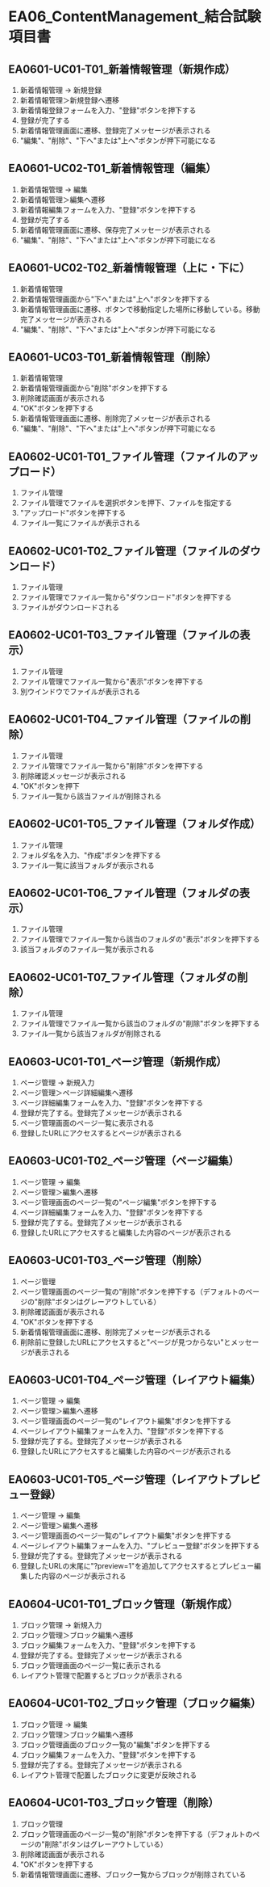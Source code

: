 # EA06_ContentManagement_結合試験項目書

## EA0601-UC01-T01_新着情報管理（新規作成）

1. 新着情報管理 → 新規登録
1. 新着情報管理＞新規登録へ遷移
1. 新着情報登録フォームを入力、"登録"ボタンを押下する
1. 登録が完了する
1. 新着情報管理画面に遷移、登録完了メッセージが表示される
1. "編集"、"削除"、"下へ"または"上へ"ボタンが押下可能になる

## EA0601-UC02-T01_新着情報管理（編集）

1. 新着情報管理 → 編集
1. 新着情報管理＞編集へ遷移
1. 新着情報編集フォームを入力、"登録"ボタンを押下する
1. 登録が完了する
1. 新着情報管理画面に遷移、保存完了メッセージが表示される
1. "編集"、"削除"、"下へ"または"上へ"ボタンが押下可能になる

## EA0601-UC02-T02_新着情報管理（上に・下に）

1. 新着情報管理
1. 新着情報管理画面から"下へ"または"上へ"ボタンを押下する
1. 新着情報管理画面に遷移、ボタンで移動指定した場所に移動している。移動完了メッセージが表示される
1. "編集"、"削除"、"下へ"または"上へ"ボタンが押下可能になる

## EA0601-UC03-T01_新着情報管理（削除）

1. 新着情報管理
1. 新着情報管理画面から"削除"ボタンを押下する
1. 削除確認画面が表示される
1. "OK"ボタンを押下する
1. 新着情報管理画面に遷移、削除完了メッセージが表示される
1. "編集"、"削除"、"下へ"または"上へ"ボタンが押下可能になる

## EA0602-UC01-T01_ファイル管理（ファイルのアップロード）

1. ファイル管理
1. ファイル管理でファイルを選択ボタンを押下、ファイルを指定する
1. "アップロード"ボタンを押下する
1. ファイル一覧にファイルが表示される

## EA0602-UC01-T02_ファイル管理（ファイルのダウンロード）

1. ファイル管理
1. ファイル管理でファイル一覧から"ダウンロード"ボタンを押下する
1. ファイルがダウンロードされる

## EA0602-UC01-T03_ファイル管理（ファイルの表示）

1. ファイル管理
1. ファイル管理でファイル一覧から"表示"ボタンを押下する
1. 別ウインドウでファイルが表示される

## EA0602-UC01-T04_ファイル管理（ファイルの削除）

1. ファイル管理
1. ファイル管理でファイル一覧から"削除"ボタンを押下する
1. 削除確認メッセージが表示される
1. "OK"ボタンを押下
1. ファイル一覧から該当ファイルが削除される

## EA0602-UC01-T05_ファイル管理（フォルダ作成）

1. ファイル管理
1. フォルダ名を入力、"作成"ボタンを押下する
1. ファイル一覧に該当フォルダが表示される

## EA0602-UC01-T06_ファイル管理（フォルダの表示）

1. ファイル管理
1. ファイル管理でファイル一覧から該当のフォルダの"表示"ボタンを押下する
1. 該当フォルダのファイル一覧が表示される

## EA0602-UC01-T07_ファイル管理（フォルダの削除）

1. ファイル管理
1. ファイル管理でファイル一覧から該当のフォルダの"削除"ボタンを押下する
1. ファイル一覧から該当フォルダが削除される

## EA0603-UC01-T01_ページ管理（新規作成）

1. ページ管理 → 新規入力
1. ページ管理＞ページ詳細編集へ遷移
1. ページ詳細編集フォームを入力、"登録"ボタンを押下する
1. 登録が完了する。登録完了メッセージが表示される
1. ページ管理画面のページ一覧に表示される
1. 登録したURLにアクセスするとページが表示される

## EA0603-UC01-T02_ページ管理（ページ編集）

1. ページ管理 → 編集
1. ページ管理＞編集へ遷移
1. ページ管理画面のページ一覧の"ページ編集"ボタンを押下する
1. ページ詳細編集フォームを入力、"登録"ボタンを押下する
1. 登録が完了する。登録完了メッセージが表示される
1. 登録したURLにアクセスすると編集した内容のページが表示される

## EA0603-UC01-T03_ページ管理（削除）

1. ページ管理
1. ページ管理画面のページ一覧の"削除"ボタンを押下する（デフォルトのページの"削除"ボタンはグレーアウトしている）
1. 削除確認画面が表示される
1. "OK"ボタンを押下する
1. 新着情報管理画面に遷移、削除完了メッセージが表示される
1. 削除前に登録したURLにアクセスすると"ページが見つからない"とメッセージが表示される

## EA0603-UC01-T04_ページ管理（レイアウト編集）

1. ページ管理 → 編集
1. ページ管理＞編集へ遷移
1. ページ管理画面のページ一覧の"レイアウト編集"ボタンを押下する
1. ページレイアウト編集フォームを入力、"登録"ボタンを押下する
1. 登録が完了する。登録完了メッセージが表示される
1. 登録したURLにアクセスすると編集した内容のページが表示される

## EA0603-UC01-T05_ページ管理（レイアウトプレビュー登録）

1. ページ管理 → 編集
1. ページ管理＞編集へ遷移
1. ページ管理画面のページ一覧の"レイアウト編集"ボタンを押下する
1. ページレイアウト編集フォームを入力、"プレビュー登録"ボタンを押下する
1. 登録が完了する。登録完了メッセージが表示される
1. 登録したURLの末尾に"?preview=1"を追加してアクセスするとプレビュー編集した内容のページが表示される

## EA0604-UC01-T01_ブロック管理（新規作成）

1. ブロック管理 → 新規入力
1. ブロック管理＞ブロック編集へ遷移
1. ブロック編集フォームを入力、"登録"ボタンを押下する
1. 登録が完了する。登録完了メッセージが表示される
1. ブロック管理画面のページ一覧に表示される
1. レイアウト管理で配置するとブロックが表示される

## EA0604-UC01-T02_ブロック管理（ブロック編集）

1. ブロック管理 → 編集
1. ブロック管理＞ブロック編集へ遷移
1. ブロック管理画面のブロック一覧の"編集"ボタンを押下する
1. ブロック編集フォームを入力、"登録"ボタンを押下する
1. 登録が完了する。登録完了メッセージが表示される
1. レイアウト管理で配置したブロックに変更が反映される

## EA0604-UC01-T03_ブロック管理（削除）

1. ブロック管理
1. ブロック管理画面のページ一覧の"削除"ボタンを押下する（デフォルトのページの"削除"ボタンはグレーアウトしている）
1. 削除確認画面が表示される
1. "OK"ボタンを押下する
1. 新着情報管理画面に遷移、ブロック一覧からブロックが削除されている
